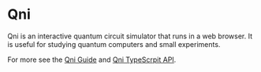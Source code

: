 # Qni

Qni is an interactive quantum circuit simulator that runs in a web browser. It
is useful for studying quantum computers and small experiments.

For more see the [Qni Guide](https://yasuhito.github.io/qni/installation.html)
and [Qni TypeScrpit API](https://yasuhito.github.io/qni/api/).
